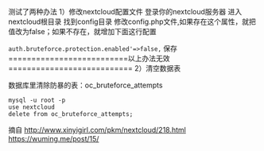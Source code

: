 测试了两种办法
1）修改nextcloud配置文件
    登录你的nextcloud服务器
    进入nextcloud根目录
    找到config目录
    修改config.php文件,如果存在这个属性，就把值改为false；如果不存在，就增加下面这行配置

`auth.bruteforce.protection.enabled'=>false,`
保存
==========================以上办法无效===========================
2）清空数据表

数据库里清除防暴的表：oc_bruteforce_attempts

    mysql -u root -p
    use nextcloud
    delete from oc_bruteforce_attempts;

摘自
http://www.xinyigirl.com/pkm/nextcloud/218.html
https://wuming.me/post/15/